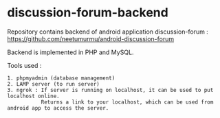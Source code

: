 # discussion-forum-backend

Repository contains backend of android application discussion-forum : https://github.com/neetumurmu/android-discussion-forum

Backend is implemented in PHP and MySQL.

Tools used : 

    1. phpmyadmin (database management)
    2. LAMP server (to run server)
    3. ngrok : If server is running on localhost, it can be used to put localhost online. 
               Returns a link to your localhost, which can be used from android app to access the server.  
